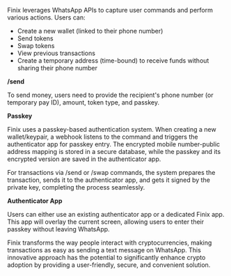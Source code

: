 Finix leverages WhatsApp APIs to capture user commands and perform various actions. Users can:

- Create a new wallet (linked to their phone number)
- Send tokens
- Swap tokens
- View previous transactions
- Create a temporary address (time-bound) to receive funds without sharing their phone number

**/send**

To send money, users need to provide the recipient's phone number (or temporary pay ID), amount, token type, and passkey.

**Passkey**

Finix uses a passkey-based authentication system. When creating a new wallet/keypair, a webhook listens to the command and triggers the authenticator app for passkey entry. The encrypted mobile number-public address mapping is stored in a secure database, while the passkey and its encrypted version are saved in the authenticator app.

For transactions via /send or /swap commands, the system prepares the transaction, sends it to the authenticator app, and gets it signed by the private key, completing the process seamlessly.

**Authenticator App**

Users can either use an existing authenticator app or a dedicated Finix app. This app will overlay the current screen, allowing users to enter their passkey without leaving WhatsApp.

Finix transforms the way people interact with cryptocurrencies, making transactions as easy as sending a text message on WhatsApp. This innovative approach has the potential to significantly enhance crypto adoption by providing a user-friendly, secure, and convenient solution.
